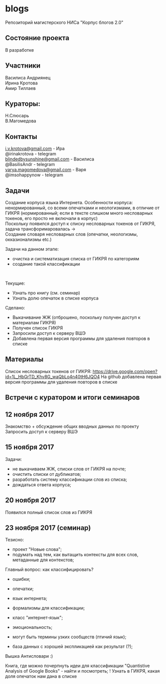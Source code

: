 # blogs
Репозиторий магистерского НИСа "Корпус блогов 2.0"

## Состояние проекта
В разработке

## Участники
Василиса Андриянец <br/>
Ирина Кротова<br/>
Амир Тиллаев<br/>

## Кураторы:
Н.Слюсарь<br/>
В.Магомедова

## Контакты
i.v.krotova@gmail.com - Ира<br/>
@irinakrotova - telegram<br/>
blindedbysunshine@gmail.com - Василиса<br/>
@BasilisAndr - telegram<br/>
varya.magomedova@gmail.com - Варя<br/>
@imsohappynow - telegram


## Задачи
Создание корпуса языка Интернета. Особенности корпуса: ненормированный, со всеми опечатками и неологизмами, в отличие от ГИКРЯ (нормированный; если в тексте слишком много несловарных токенов, его просто не включали в корпус)
<br/>
Поскольку появился доступ к списку несловарных токенов от ГИКРЯ, задача трансфоримаровалась ->
<br/>
Создание словаря несловарных слов (опечатки, неологизмы, окказионализмы etc.)

Задачи на данном этапе:<br/>
- очистка и систематизация списка от ГИКРЯ по категориям <br/>
- создание такой классификации <br/>
<br/>

Текущие:<br/>
- Узнать про книгу (см. семинар)<br/>
- Узнать долю опечаток в списке корпуса<br/>

Сделано:<br/>
- Выкачивание ЖЖ (отброшено, поскольку получен доступ к материалам ГИКРЯ)<br/>
- Получен список ГИКРЯ<br/>
- Запросили доступ к серверу ВШЭ<br/>
- Добавлена первая версия программы для удаления повторов в списке<br/>

## Материалы
Список несловарных токенов от ГИКРЯ:
https://drive.google.com/open?id=1L_HbGrTD_Khv8G_waQbLo4n40tH6JQO4
На github добавлена первая версия программы для удаления повторов в списке

## Встречи с куратором и итоги семинаров

## 12 ноября 2017

Знакомство + обсуждение общих вводных данных по проекту
Запросить доступ к серверу ВШЭ

## 15 ноября 2017

Задачи:
- не выкачиваем ЖЖ, списки слов от ГИКРЯ на почте;
- очистить списки от дубликатов;
- разработать систему классификации слов из списка;
- дождаться ответа корпуса;

## 20 ноября 2017

Появился полный список слов из ГИКРЯ

## 23 ноября 2017 (семинар)
Тезисно:
- проект "Новые слова";
- подумать над тем, как вытащить контексты для всех слов, метаданные для контекстов;

Главный вопрос: как классифицировать?
- ошибки;
- опечатки;
- язык интернета;
- формализмы для классификации;
- класс "интернет-язык";
- эмоциональность;
- могут быть термины узких сообществ (птичий язык);

- база данных с хорошей экспликацией как результат (?);

Вышка Антисловари :)

Книга, где можно почерпнуть идеи для классификации "Quantistive Analysis of Google Books" - найти и посмотреть;
! Узнать в ГИКРЯ, какая доля опечаток нам дана в списке
